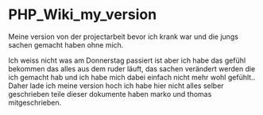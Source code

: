 # PHP_Wiki_my_version
Meine version von der projectarbeit bevor ich krank war und die jungs sachen gemacht haben ohne mich.

Ich weiss nicht was am Donnerstag passiert ist aber ich habe das gefühl bekommen das alles aus dem ruder läuft,
das sachen verändert werden die ich gemacht hab und ich habe mich dabei einfach nicht mehr wohl gefühlt.. 
Daher lade ich meine version hoch ich habe hier nicht alles selber geschrieben teile dieser dokumente haben marko und thomas mitgeschrieben.
